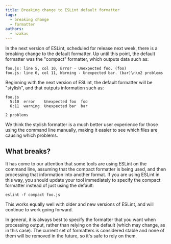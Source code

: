 ```yaml
---
title: Breaking change to ESLint default formatter
tags:
  - breaking change
  - formatter
authors:
  - nzakas
---
```


In the next version of ESLint, scheduled for release next week, there is a breaking change to the default formatter. Up until this point, the default formatter was the "compact" formatter, which outputs data such as:

```text
foo.js: line 5, col 10, Error - Unexpected foo. (foo)
foo.js: line 6, col 11, Warning - Unexpected bar. (bar)\n\n2 problems
```

Beginning with the next version of ESLint, the default formatter will be "stylish", and that outputs information such as:

```text
foo.js
  5:10  error    Unexpected foo  foo
  6:11  warning  Unexpected bar  bar

2 problems
```

We think the stylish formatter is a much better user experience for those using the command line manually, making it easier to see which files are causing which problems.

## What breaks?

It has come to our attention that some tools are using ESLint on the command line, assuming that the compact formatter is being used, and then processing that information into another format. If you are using ESLint in this way, you should update your tool immediately to specify the compact formatter instead of just using the default:

```text
eslint -f compact foo.js
```

This works equally well with older and new versions of ESLint, and will continue to work going forward.

In general, it is always best to specify the formatter that you want when processing output, rather than relying on the default (which may change, as in this case). The current set of formatters is considered stable and none of them will be removed in the future, so it's safe to rely on them.
